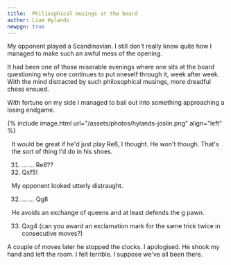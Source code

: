 ```yaml
---
title:  Philisophical musings at the board
author: Liam Hylands
newpgn: true
---
```


My opponent played a Scandinavian. I still don't really know quite how I managed to make such an awful mess of the opening.

It had been one of those miserable evenings where one sits at the board questioning why one continues to put oneself through it, week after week. With the mind distracted by such philosophical musings, more dreadful chess ensued.

With fortune on my side I managed to bail out into something approaching a losing endgame.

{% include image.html url="/assets/photos/hylands-joslin.png" align="left" %}

<div style="margin: 0px 10px 5px 10px;">

<p>It would be great if he'd just play Re8, I thought.  He won't though. That's the sort of thing I'd do in his shoes.</p> 


 31. .......     Re8??<br/>
 32. Qxf5!<br/>

<p>My opponent looked utterly distraught.</p> 

 32. .......  Qg8<br/>

<p>He avoids an exchange of queens and at least defends the g pawn.</p>

 33. Qxg4 (can you award an exclamation mark for the same trick twice in consecutive moves?)
 
</div>
<p>A couple of moves later he stopped the clocks.  I apologised.  He shook my hand and left the room.  I felt terrible.  I suppose we've all been there.</p>


